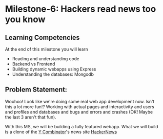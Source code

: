 # Milestone-6: Hackers read news too you know

## Learning Competencies

At the end of this milestone you will learn

- Reading and understanding code
- Backend vs Frontend
- Building dynamic webapps using Express
- Understanding the databases: Mongodb

## Problem Statement:

Woohoo! Look like we're doing some real web app development now. Isn't this a lot more fun!? Working with actual pages and interactivity and users and profiles and databases and bugs and errors and crashes (OK! Maybe the last 3 aren't that fun).

With this MS, we will be building a fully featured webapp. What we will build is a clone of the [Y Combinator](http://www.ycombinator.com/)'s news site [HackerNews](http://news.ycombinator.com/)
